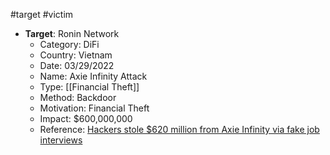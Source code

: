 #target #victim 

- **Target**: Ronin Network
	- Category: DiFi
	- Country: Vietnam
    - Date: 03/29/2022
    - Name: Axie Infinity Attack
    - Type: [[Financial Theft]]
    - Method: Backdoor
    - Motivation: Financial Theft
    - Impact: $600,000,000
    - Reference: [Hackers stole $620 million from Axie Infinity via fake job interviews](https://www.bleepingcomputer.com/news/security/hackers-stole-620-million-from-axie-infinity-via-fake-job-interviews/)